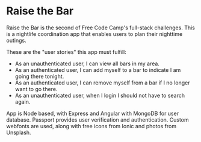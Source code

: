 # Raise the Bar

Raise the Bar is the second of Free Code Camp's full-stack challenges. This is a nightlife coordination app that enables users to plan their nighttime outings.

These are the "user stories" this app must fulfill:

* As an unauthenticated user, I can view all bars in my area.
* As an authenticated user, I can add myself to a bar to indicate I am going there tonight.
* As an authenticated user, I can remove myself from a bar if I no longer want to go there.
* As an unauthenticated user, when I login I should not have to search again.


App is Node based, with Express and Angular with MongoDB for user database. Passport provides user verification and authentication. Custom webfonts are used, along with free icons from Ionic and photos from Unsplash.